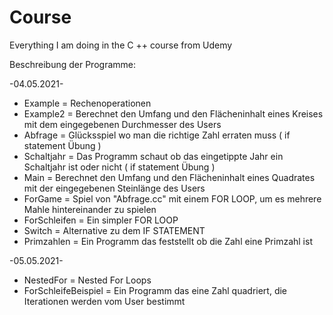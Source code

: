 # Course
Everything I am doing in the C ++ course from Udemy

Beschreibung der Programme:

 -04.05.2021-

- Example = Rechenoperationen
- Example2 = Berechnet den Umfang und den Flächeninhalt eines Kreises mit dem eingegebenen Durchmesser des Users 
- Abfrage = Glücksspiel wo man die richtige Zahl erraten muss ( if statement Übung )
- Schaltjahr = Das Programm schaut ob das eingetippte Jahr ein Schaltjahr ist oder nicht ( if statement Übung )
- Main = Berechnet den Umfang und den Flächeninhalt eines Quadrates mit der eingegebenen Steinlänge des Users
- ForGame = Spiel von "Abfrage.cc" mit einem FOR LOOP, um es mehrere Mahle hintereinander zu spielen
- ForSchleifen = Ein simpler FOR LOOP
- Switch = Alternative zu dem IF STATEMENT
- Primzahlen = Ein Programm das feststellt ob die Zahl eine Primzahl ist

 -05.05.2021-
 
 - NestedFor = Nested For Loops
 - ForSchleifeBeispiel = Ein Programm das eine Zahl quadriert, die Iterationen werden vom User bestimmt

